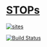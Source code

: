 ﻿# [STOPs](https://github.com/stopstopstop/Docs)

[![sites](http://182.61.61.133/link/resources/SoC.png)](http://STOPs.top)

[![Build Status](https://github.com/stopstopstop/Docs/workflows/Docs/badge.svg)](https://github.com/stopstopstop/Docs/actions/workflows/Docs.yml)

